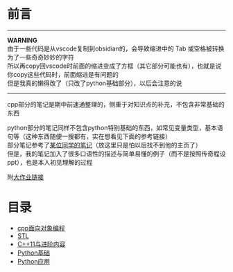 # 前言

---

**WARNING**<br>
由于一些代码是从vscode复制到obsidian的，会导致缩进中的 Tab 或空格被转换为了一些奇奇妙妙的字符<br>
所以再copy回vscode时前面的缩进变成了方框（其它部分可能也有），也就是说你copy这些代码时，前面缩进是有问题的<br>
但是我真的懒得改了（只改了python基础部分），以后会注意的说

---

cpp部分的笔记是期中前速通整理的，侧重于对知识点的补充，不包含非常基础的东西

python部分的笔记同样不包含python特别基础的东西，如常见变量类型，基本语句等（这种东西随便一搜都有，实在想看见下面的参考链接）<br>
部分笔记参考了[某位同学的笔记](https://lh314-pku.github.io/notes/Programming_Internship/index)（放这里只是怕以后找不到他的主页了）<br>
但是，我的笔记加入了很多口语性的描述与简单易懂的例子（而不是按照传奇程设ppt），也是本人初见理解的过程<br>

附[大作业链接](https://github.com/lh314-pku/Q_le_tt_DeskPet/tree/main)

# 目录
- [cpp面向对象编程](https://lihua5487.github.io/程设/面向对象编程)
- [STL](https://lihua5487.github.io/程设/STL)
- [C++11与进阶内容](https://lihua5487.github.io/程设/C++11与进阶内容)
- [Python基础](https://lihua5487.github.io/程设/Python基础)
- [Python应用](https://lihua5487.github.io/程设/Python应用)
